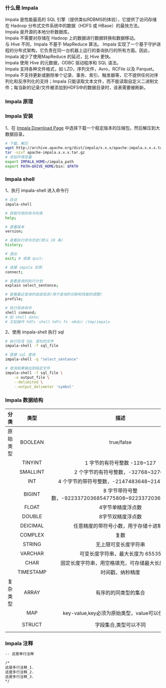 
### 什么是 Impala
Impala 是性能最高的 SQL 引擎（提供类似RDBMS的体验），它提供了访问存储在 Hadoop 分布式文件系统中的数据（HDFS 或 HBase）的最快方法。  
Impala 是开源的本地分析数据库。  
Impala 不需要对存储在 Hadoop 上的数据进行数据转换和数据移动。  
与 Hive 不同，Impala 不基于 MapReduce 算法。 Impala 实现了一个基于守护进程的分布式架构，它负责在同一台机器上运行的查询执行的所有方面。因此，Impala 减少了使用MapReduce 的延迟，比 Hive 更快。  
Impala 使用 Hive 的元数据，ODBC 驱动程序和 SQL 语法。  
Impala 支持各种文件格式，如 LZO，序列文件，Avro，RCFile 以及 Parquet。  
Impala 不支持更新或删除单个记录、事务、索引、触发器等，它不提供任何对序列化和反序列化的支持；Impala 只能读取文本文件，而不能读取自定义二进制文件；每当新的记录/文件被添加到HDFS中的数据目录时，该表需要被刷新。    


### Impala 原理

### Impala 安装
1、在 [Impala Download Page](http://impala.apache.org/downloads.html) 中选择下载一个稳定版本的压缩包，然后解压到大数据目录。
```bash
# 下载，解压
wget http://archive.apache.org/dist/impala/x.x.x/apache-impala.x.x.x.tar.gz
tar -xzvf apache-impala.x.x.x.tar.gz
# 添加环境变量
export IMPALA_HOME=/impala_path
export PATH=$HIVE_HOME/bin: $PATH
```

### Impala shell
1、执行 impala-shell 进入命令行  
```bash
# 启动
impala-shell

# 获取可用的命令列表
help;

# 查看版本
version;

# 查看执行命令历史(默认 10 条)
history;

# 退出
exit; # 或者 quit;

# 连接 impala 实例
connect;

# 查看查询的执行计划
explain select_sentence;

# 查看最近查询的低级信息(用于查询的诊断和性能的调整)
profile;

# 执行系统命令
shell command; 
# 如 shell date;
# 又如操作 hdfs：shell hdfs fs -mkdir /tmp/impala
```

2、使用 impala-shell 执行 sql  
```bash
# 执行包含 SQL 语句的文件
impala-shell -f sql_file

# 直接 sql 查询
impala-shell -q "select_sentance"

# 查询结果输出到指定文件
impala-shell -f sql_file \
    -o output_file \
    --delimited \
    --output_delimeter 'symbol'  
```

### Impala 数据结构
| 分类 | 类型| 描述 | 示例 |  
| ---- | :-----:  | :----: | ----: |
| 原始类型 | BOOLEAN | true/false | TRUE |  
| | TINYINT | 1 字节的有符号整数 -128~127 | -121 |
| | SMALLINT | 2 个字节的有符号整数，-32768~32767 | 129 |
| | INT | 4 个字节的带符号整数，-2147483648~2147483647 | 1 |
| | BIGINT | 8 字节带符号整数，-9223372036854775808~9223372036854775807 | 1 |
| | FLOAT | 4字节单精度浮点数 | 1.0 |	
| | DOUBLE | 8字节双精度浮点数 | 1.0 |
| | DEICIMAL | 任意精度的带符号小数，用于存储十进制值 | 1.0 |
| | COMPLEX | 复数 | 1 + 2j |
| | STRING | 无上限可变长度字符串 | "a", 'a' |
| | VARCHAR | 可变长度字符串，最大长度为 65535 | "a", 'a' |
| | CHAR | 固定长度字符串，用空格填充，可存储最大长度为 255 | "a", 'a' |
| | TIMESTAMP | 时间戳，纳秒精度 | 1519714435439 |
| 复杂类型 | ARRAY | 有序的的同类型的集合 | array(1,2) |
| | MAP | key-value,key必须为原始类型，value可以任意类型 |map('a', 1, 'b', 2) |
| | STRUCT | 字段集合,类型可以不同 | struct('1',1,1.0), named_stract('col1','1','col2',1,'clo3',1.0) |

### Impala 注释
```bash
-- 这是单行注释

/*
这是多行注释_1.
这是多行注释_2.
这是多行注释_3.
*/
```
